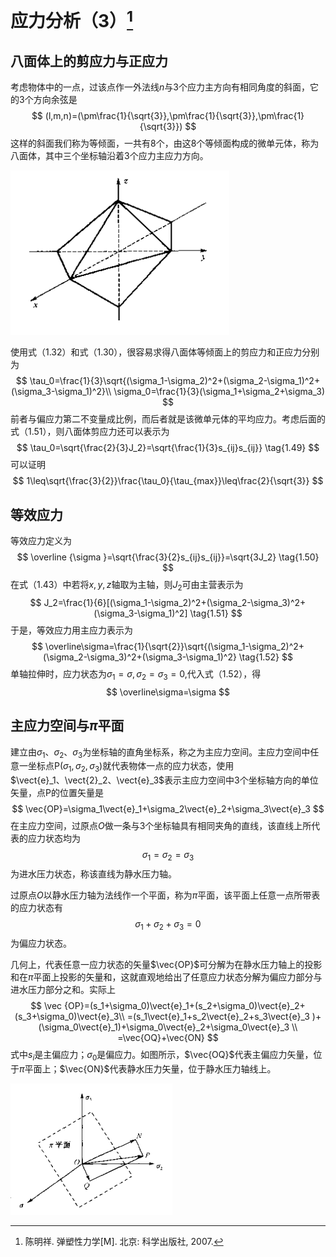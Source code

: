 

# 应力分析（3）[^1]

## 八面体上的剪应力与正应力

考虑物体中的一点，过该点作一外法线$n$与3个应力主方向有相同角度的斜面，它的3个方向余弦是
$$
(l,m,n)=(\pm\frac{1}{\sqrt{3}},\pm\frac{1}{\sqrt{3}},\pm\frac{1}{\sqrt{3}})
$$
这样的斜面我们称为等倾面，一共有8个，由这8个等倾面构成的微单元体，称为八面体，其中三个坐标轴沿着3个应力主应力方向。

![八面体微元](image\八面体微元.png)

使用式（1.32）和式（1.30），很容易求得八面体等倾面上的剪应力和正应力分别为
$$
\tau_0=\frac{1}{3}\sqrt{(\sigma_1-\sigma_2)^2+(\sigma_2-\sigma_1)^2+(\sigma_3-\sigma_1)^2}\\
\sigma_0=\frac{1}{3}(\sigma_1+\sigma_2+\sigma_3)
$$
前者与偏应力第二不变量成比例，而后者就是该微单元体的平均应力。考虑后面的式（1.51），则八面体剪应力还可以表示为
$$
\tau_0=\sqrt{\frac{2}{3}J_2}=\sqrt{\frac{1}{3}s_{ij}s_{ij}} \tag{1.49}
$$
可以证明
$$
1\leq\sqrt{\frac{3}{2}}\frac{\tau_0}{\tau_{max}}\leq\frac{2}{\sqrt{3}}
$$

## 等效应力

等效应力定义为
$$
\overline {\sigma }=\sqrt{\frac{3}{2}s_{ij}s_{ij}}=\sqrt{3J_2} \tag{1.50}
$$
在式（1.43）中若将$x,y,z$轴取为主轴，则$J_2$可由主营表示为
$$
J_2=\frac{1}{6}[(\sigma_1-\sigma_2)^2+(\sigma_2-\sigma_3)^2+(\sigma_3-\sigma_1)^2] \tag{1.51}
$$
于是，等效应力用主应力表示为
$$
\overline\sigma=\frac{1}{\sqrt{2}}\sqrt{(\sigma_1-\sigma_2)^2+(\sigma_2-\sigma_3)^2+(\sigma_3-\sigma_1)^2} \tag{1.52}
$$
单轴拉伸时，应力状态为$\sigma_1=\sigma,\sigma_2=\sigma_3=0$,代入式（1.52），得
$$
\overline\sigma=\sigma
$$

## 主应力空间与$\pi$平面

$\newcommand{\vect}[1] {\boldsymbol{#1}}$建立由$\sigma_1、\sigma_2、\sigma_3$为坐标轴的直角坐标系，称之为主应力空间。主应力空间中任意一坐标点P($\sigma_1,\sigma_2,\sigma_3$)就代表物体一点的应力状态，使用$\vect{e}_1、\vect{2}_2、\vect{e}_3$表示主应力空间中3个坐标轴方向的单位矢量，点P的位置矢量是
$$
\vec{OP}=\sigma_1\vect{e}_1+\sigma_2\vect{e}_2+\sigma_3\vect{e}_3
$$
在主应力空间，过原点$O$做一条与3个坐标轴具有相同夹角的直线，该直线上所代表的应力状态均为
$$
\sigma_1=\sigma_2=\sigma_3
$$
为进水压力状态，称该直线为静水压力轴。

过原点$O$以静水压力轴为法线作一个平面，称为$\pi$平面，该平面上任意一点所带表的应力状态有
$$
\sigma_1+\sigma_2+\sigma_3=0
$$
为偏应力状态。

几何上，代表任意一应力状态的矢量$\vec{OP}$可分解为在静水压力轴上的投影和在$\pi$平面上投影的矢量和，这就直观地给出了任意应力状态分解为偏应力部分与进水压力部分之和。实际上
$$
\vec {OP}=(s_1+\sigma_0)\vect{e}_1+(s_2+\sigma_0)\vect{e}_2+(s_3+\sigma_0)\vect{e}_3\\
                   =(s_1\vect{e}_1+s_2\vect{e}_2+s_3\vect{e}_3 )+(\sigma_0\vect{e}_1)+\sigma_0\vect{e}_2+\sigma_0\vect{e}_3 \\
                   =\vec{OQ}+\vec{ON}
$$
式中$s_i$是主偏应力；$\sigma_0$是偏应力。如图所示，$\vec{OQ}$代表主偏应力矢量，位于$\pi$平面上；$\vec{ON}$代表静水压力矢量，位于静水压力轴线上。

![pi平面应力分解](image\pi平面应力分解.png)

[^1]: 陈明祥. 弹塑性力学[M]. 北京: 科学出版社, 2007.

